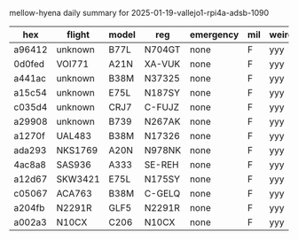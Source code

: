 mellow-hyena daily summary for 2025-01-19-vallejo1-rpi4a-adsb-1090

|hex|flight|model|reg|emergency|mil|weirdo|
|--|--|--|--|--|--|--|
|a96412|unknown|B77L|N704GT|none|F|yyy|
|0d0fed|VOI771|A21N|XA-VUK|none|F|yyy|
|a441ac|unknown|B38M|N37325|none|F|yyy|
|a15c54|unknown|E75L|N187SY|none|F|yyy|
|c035d4|unknown|CRJ7|C-FUJZ|none|F|yyy|
|a29908|unknown|B739|N267AK|none|F|yyy|
|a1270f|UAL483|B38M|N17326|none|F|yyy|
|ada293|NKS1769|A20N|N978NK|none|F|yyy|
|4ac8a8|SAS936|A333|SE-REH|none|F|yyy|
|a12d67|SKW3421|E75L|N175SY|none|F|yyy|
|c05067|ACA763|B38M|C-GELQ|none|F|yyy|
|a204fb|N2291R|GLF5|N2291R|none|F|yyy|
|a002a3|N10CX|C206|N10CX|none|F|yyy|
